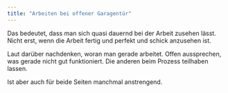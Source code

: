 ```yaml
---
title: "Arbeiten bei offener Garagentür"
---
```


Das bedeutet, dass man sich quasi dauernd bei der Arbeit zusehen lässt. Nicht erst, wenn die Arbeit fertig und perfekt und schick anzusehen ist. 

Laut darüber nachdenken, woran man gerade arbeitet. 
Offen aussprechen, was gerade nicht gut funktioniert.
Die anderen beim Prozess teilhaben lassen.

Ist aber auch für beide Seiten manchmal anstrengend.